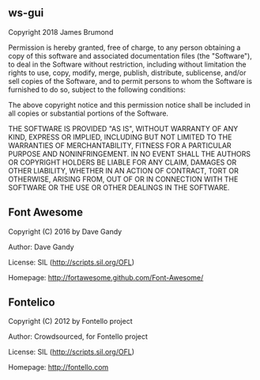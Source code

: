 
## ws-gui

Copyright 2018 James Brumond

Permission is hereby granted, free of charge, to any person obtaining a copy of this software and associated documentation files (the "Software"), to deal in the Software without restriction, including without limitation the rights to use, copy, modify, merge, publish, distribute, sublicense, and/or sell copies of the Software, and to permit persons to whom the Software is furnished to do so, subject to the following conditions:

The above copyright notice and this permission notice shall be included in all copies or substantial portions of the Software.

THE SOFTWARE IS PROVIDED "AS IS", WITHOUT WARRANTY OF ANY KIND, EXPRESS OR IMPLIED, INCLUDING BUT NOT LIMITED TO THE WARRANTIES OF MERCHANTABILITY, FITNESS FOR A PARTICULAR PURPOSE AND NONINFRINGEMENT. IN NO EVENT SHALL THE AUTHORS OR COPYRIGHT HOLDERS BE LIABLE FOR ANY CLAIM, DAMAGES OR OTHER LIABILITY, WHETHER IN AN ACTION OF CONTRACT, TORT OR OTHERWISE, ARISING FROM, OUT OF OR IN CONNECTION WITH THE SOFTWARE OR THE USE OR OTHER DEALINGS IN THE SOFTWARE.


## Font Awesome

Copyright (C) 2016 by Dave Gandy

Author:    Dave Gandy

License:   SIL (http://scripts.sil.org/OFL)

Homepage:  http://fortawesome.github.com/Font-Awesome/


## Fontelico

Copyright (C) 2012 by Fontello project

Author:    Crowdsourced, for Fontello project

License:   SIL (http://scripts.sil.org/OFL)

Homepage:  http://fontello.com
